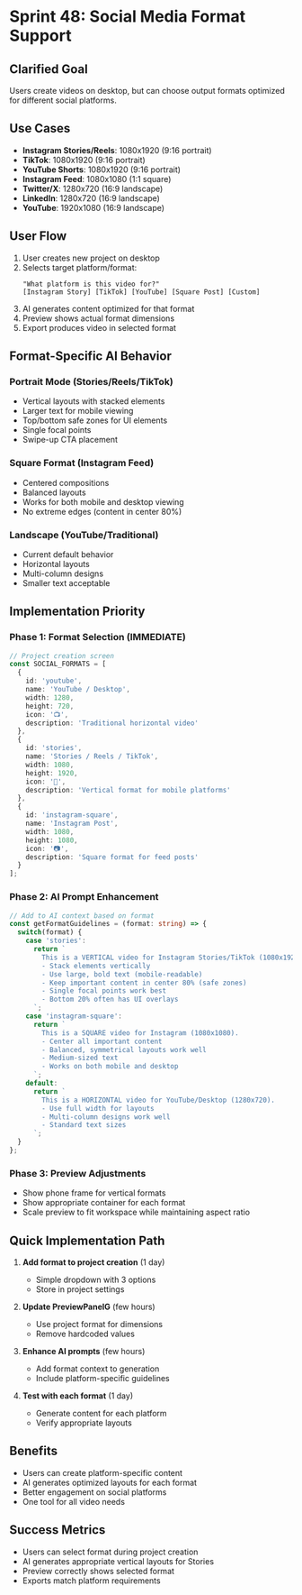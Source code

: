 # Sprint 48: Social Media Format Support

## Clarified Goal
Users create videos on desktop, but can choose output formats optimized for different social platforms.

## Use Cases
- **Instagram Stories/Reels**: 1080x1920 (9:16 portrait)
- **TikTok**: 1080x1920 (9:16 portrait)
- **YouTube Shorts**: 1080x1920 (9:16 portrait)
- **Instagram Feed**: 1080x1080 (1:1 square)
- **Twitter/X**: 1280x720 (16:9 landscape)
- **LinkedIn**: 1280x720 (16:9 landscape)
- **YouTube**: 1920x1080 (16:9 landscape)

## User Flow
1. User creates new project on desktop
2. Selects target platform/format:
   ```
   "What platform is this video for?"
   [Instagram Story] [TikTok] [YouTube] [Square Post] [Custom]
   ```
3. AI generates content optimized for that format
4. Preview shows actual format dimensions
5. Export produces video in selected format

## Format-Specific AI Behavior

### Portrait Mode (Stories/Reels/TikTok)
- Vertical layouts with stacked elements
- Larger text for mobile viewing
- Top/bottom safe zones for UI elements
- Single focal points
- Swipe-up CTA placement

### Square Format (Instagram Feed)
- Centered compositions
- Balanced layouts
- Works for both mobile and desktop viewing
- No extreme edges (content in center 80%)

### Landscape (YouTube/Traditional)
- Current default behavior
- Horizontal layouts
- Multi-column designs
- Smaller text acceptable

## Implementation Priority

### Phase 1: Format Selection (IMMEDIATE)
```typescript
// Project creation screen
const SOCIAL_FORMATS = [
  {
    id: 'youtube',
    name: 'YouTube / Desktop',
    width: 1280,
    height: 720,
    icon: '📺',
    description: 'Traditional horizontal video'
  },
  {
    id: 'stories',
    name: 'Stories / Reels / TikTok',
    width: 1080,
    height: 1920,
    icon: '📱',
    description: 'Vertical format for mobile platforms'
  },
  {
    id: 'instagram-square',
    name: 'Instagram Post',
    width: 1080,
    height: 1080,
    icon: '📷',
    description: 'Square format for feed posts'
  }
];
```

### Phase 2: AI Prompt Enhancement
```typescript
// Add to AI context based on format
const getFormatGuidelines = (format: string) => {
  switch(format) {
    case 'stories':
      return `
        This is a VERTICAL video for Instagram Stories/TikTok (1080x1920).
        - Stack elements vertically
        - Use large, bold text (mobile-readable)
        - Keep important content in center 80% (safe zones)
        - Single focal points work best
        - Bottom 20% often has UI overlays
      `;
    case 'instagram-square':
      return `
        This is a SQUARE video for Instagram (1080x1080).
        - Center all important content
        - Balanced, symmetrical layouts work well
        - Medium-sized text
        - Works on both mobile and desktop
      `;
    default:
      return `
        This is a HORIZONTAL video for YouTube/Desktop (1280x720).
        - Use full width for layouts
        - Multi-column designs work well
        - Standard text sizes
      `;
  }
};
```

### Phase 3: Preview Adjustments
- Show phone frame for vertical formats
- Show appropriate container for each format
- Scale preview to fit workspace while maintaining aspect ratio

## Quick Implementation Path

1. **Add format to project creation** (1 day)
   - Simple dropdown with 3 options
   - Store in project settings

2. **Update PreviewPanelG** (few hours)
   - Use project format for dimensions
   - Remove hardcoded values

3. **Enhance AI prompts** (few hours)
   - Add format context to generation
   - Include platform-specific guidelines

4. **Test with each format** (1 day)
   - Generate content for each platform
   - Verify appropriate layouts

## Benefits
- Users can create platform-specific content
- AI generates optimized layouts for each format
- Better engagement on social platforms
- One tool for all video needs

## Success Metrics
- Users can select format during project creation
- AI generates appropriate vertical layouts for Stories
- Preview correctly shows selected format
- Exports match platform requirements